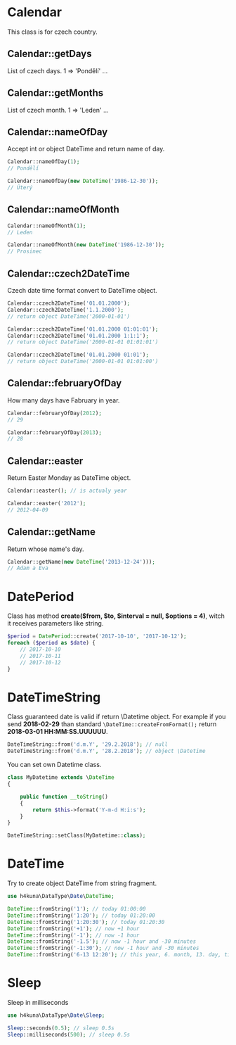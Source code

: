# Calendar

This class is for czech country.

Calendar::getDays
-----------------
List of czech days. 1 => 'Pondělí' ...

Calendar::getMonths
-------------------
List of czech month. 1 => 'Leden' ...

Calendar::nameOfDay
-------------------
Accept int or object DateTime and return name of day.

```php
Calendar::nameOfDay(1);
// Pondělí

Calendar::nameOfDay(new DateTime('1986-12-30'));
// Úterý
```

Calendar::nameOfMonth
---------------------

```php
Calendar::nameOfMonth(1);
// Leden

Calendar::nameOfMonth(new DateTime('1986-12-30'));
// Prosinec
```

Calendar::czech2DateTime
------------------------
Czech date time format convert to DateTime object.

```php
Calendar::czech2DateTime('01.01.2000');
Calendar::czech2DateTime('1.1.2000');
// return object DateTime('2000-01-01')

Calendar::czech2DateTime('01.01.2000 01:01:01');
Calendar::czech2DateTime('01.01.2000 1:1:1');
// return object DateTime('2000-01-01 01:01:01')

Calendar::czech2DateTime('01.01.2000 01:01');
// return object DateTime('2000-01-01 01:01:00')
```

Calendar::februaryOfDay
-----------------------
How many days have Fabruary in year.

```php
Calendar::februaryOfDay(2012);
// 29

Calendar::februaryOfDay(2013);
// 28
```

Calendar::easter
----------------
Return Easter Monday as DateTime object.

```php
Calendar::easter(); // is actualy year

Calendar::easter('2012');
// 2012-04-09
```

Calendar::getName
-----------------
Return whose name's day.

```php
Calendar::getName(new DateTime('2013-12-24')));
// Adam a Eva
```

DatePeriod
==========
Class has method **create($from, $to, $interval = null, $options = 4)**, witch it receives parameters like string.

```php
$period = DatePeriod::create('2017-10-10', '2017-10-12');
foreach ($period as $date) {
    // 2017-10-10
    // 2017-10-11
    // 2017-10-12
}
``` 

DateTimeString
==============
Class guaranteed date is valid if return \Datetime object. For example if you send **2018-02-29** than standard `\DateTime::createFromFormat();` return **2018-03-01 HH:MM:SS.UUUUUU**.

```php
DateTimeString::from('d.m.Y', '29.2.2018'); // null
DateTimeString::from('d.m.Y', '28.2.2018'); // object \Datetime
```

You can set own Datetime class.

```php
class MyDatetime extends \DateTime
{

	public function __toString()
	{
		return $this->format('Y-m-d H:i:s');
	}
}

DateTimeString::setClass(MyDatetime::class);
```

# DateTime

Try to create object DateTime from string fragment.

```php
use h4kuna\DataType\Date\DateTime;

DateTime::fromString('1'); // today 01:00:00
DateTime::fromString('1:20'); // today 01:20:00
DateTime::fromString('1:20:30'); // today 01:20:30
DateTime::fromString('+1'); // now +1 hour
DateTime::fromString('-1'); // now -1 hour
DateTime::fromString('-1.5'); // now -1 hour and -30 minutes 
DateTime::fromString('-1:30'); // now -1 hour and -30 minutes
DateTime::fromString('6-13 12:20'); // this year, 6. month, 13. day, time 12:20:00
```

# Sleep

Sleep in milliseconds 

```php
use h4kuna\DataType\Date\Sleep;

Sleep::seconds(0.5); // sleep 0.5s
Sleep::milliseconds(500); // sleep 0.5s
```
